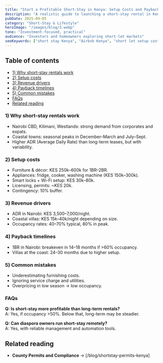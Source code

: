 ```yaml
---
title: "Start a Profitable Short-Stay in Kenya: Setup Costs and Payback"
description: "A realistic guide to launching a short-stay rental in Kenya—covering startup costs, breakeven math, and how to hit profitability."
pubDate: 2025-09-05
category: "Short-Stay & Lifestyle"
heroImage: "/images/blog/3.webp"
tone: "Investment-focused, practical"
audience: "Investors and homeowners exploring short-let markets"
seoKeywords: ["short stay Kenya", "Airbnb Kenya", "short let setup costs", "short let ROI Kenya"]
---
```


## Table of contents
- [1) Why short-stay rentals work](#1-why-short-stay-rentals-work)
- [2) Setup costs](#2-setup-costs)
- [3) Revenue drivers](#3-revenue-drivers)
- [4) Payback timelines](#4-payback-timelines)
- [5) Common mistakes](#5-common-mistakes)
- [FAQs](#faqs)
- [Related reading](#related-reading)

### 1) Why short-stay rentals work
- Nairobi CBD, Kilimani, Westlands: strong demand from corporates and expats.  
- Coastal towns: seasonal peaks in December–March and July–Sept.  
- Higher ADR (Average Daily Rate) than long-term leases, but with variability.

### 2) Setup costs
- Furniture & décor: KES 250k–600k for 1BR–2BR.  
- Appliances: fridge, cooker, washing machine (KES 150k–300k).  
- Smart locks + Wi-Fi setup: KES 30k–80k.  
- Licensing, permits: ~KES 20k.  
- Contingency: 10% buffer.  

### 3) Revenue drivers
- ADR in Nairobi: KES 3,500–7,000/night.  
- Coastal villas: KES 15k–40k/night depending on size.  
- Occupancy rates: 40–70% typical, 80% in peak.  

### 4) Payback timelines
- 1BR in Nairobi: breakeven in 14–18 months if >60% occupancy.  
- Villas at the coast: 24–30 months due to higher setup.  

### 5) Common mistakes
- Underestimating furnishing costs.  
- Ignoring service charge and utilities.  
- Overpricing in low season → low occupancy.  

### FAQs
**Q: Is short-stay more profitable than long-term rentals?**  
A: Yes, if occupancy >50%. Below that, long-term may be steadier.  

**Q: Can diaspora owners run short-stay remotely?**  
A: Yes, with reliable management and automation tools.  

## Related reading
- **County Permits and Compliance** → [/blog/shortstay-permits-kenya]  
